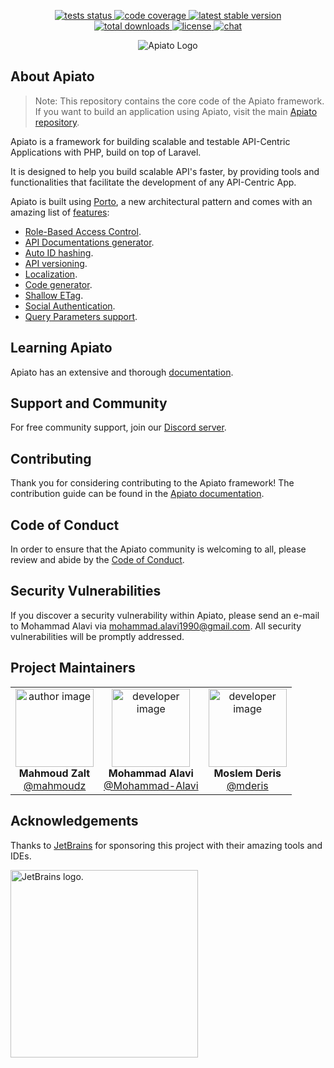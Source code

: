 <p align="center">
<a href="https://github.com/apiato/core/actions/workflows/tests.yaml">
<img src="https://img.shields.io/github/actions/workflow/status/apiato/core/tests.yaml?label=tests" alt="tests status">
</a>
<a href="https://codecov.io/gh/apiato/core" > 
 <img src="https://img.shields.io/codecov/c/github/apiato/core?token=TQqxTZAhUk" alt="code coverage"/> 
</a>
<a href="https://packagist.org/packages/apiato/core">
<img src="https://img.shields.io/packagist/v/apiato/core" alt="latest stable version">
</a>
<br>
<a href="https://packagist.org/packages/apiato/core">
<img src="https://img.shields.io/packagist/dt/apiato/core" alt="total downloads">
</a>
<a href="https://github.com/apiato/core">
<img src="https://img.shields.io/github/license/apiato/core" alt="license">
</a>
<a href="https://discord.gg/ryPcV4KM5k">
<img src="https://img.shields.io/discord/800815227839053834?logo=discord&label=chat" alt="chat">
</a>
</p>

<p align="center">
   <img src="https://github.com/apiato/documentation/blob/master/images/apiato.jpg" alt="Apiato Logo"/>
</p>

## About Apiato

> Note: This repository contains the core code of the Apiato framework. If you want to build an application using Apiato, visit the main [Apiato repository](https://github.com/apiato/apiato).

Apiato is a framework for building scalable and testable API-Centric Applications with PHP, build on top of Laravel.

It is designed to help you build scalable API's faster, by providing tools and functionalities that facilitate the
development of any API-Centric App.

Apiato is built using [Porto](https://github.com/Mahmoudz/Porto),
a new architectural pattern and comes with an amazing list of [features](http://apiato.io/):

- [Role-Based Access Control](https://apiato.io/docs/core-features/authorization).
- [API Documentations generator](https://apiato.io/docs/additional-features/documentation).
- [Auto ID hashing](https://apiato.io/docs/core-features/hash-id).
- [API versioning](https://apiato.io/docs/core-features/api-versioning).
- [Localization](https://apiato.io/docs/additional-features/localization).
- [Code generator](https://apiato.io/docs/core-features/code-generator).
- [Shallow ETag](https://apiato.io/docs/core-features/etag).
- [Social Authentication](https://apiato.io/docs/additional-features/social-authentication).
- [Query Parameters support](https://apiato.io/docs/core-features/query-parameters).


## Learning Apiato
Apiato has an extensive and thorough [documentation](https://apiato.io/docs).

## Support and Community
For free community support, join our [Discord server](https://discord.gg/ryPcV4KM5k).

## Contributing
Thank you for considering contributing to the Apiato framework! The contribution guide can be found in the [Apiato documentation](https://apiato.io/docs/contribution-guide).

## Code of Conduct
In order to ensure that the Apiato community is welcoming to all, please review and abide by the [Code of Conduct](https://apiato.io/docs/contribution-guide#code-of-conduct).

## Security Vulnerabilities
If you discover a security vulnerability within Apiato,
please send an e-mail to Mohammad Alavi via [mohammad.alavi1990@gmail.com](mailto:mohammad.alavi1990@gmail.com).
All security vulnerabilities will be promptly addressed.

## Project Maintainers
<table>
  <tbody>
     <tr>
        <td align="center" valign="top">
            <img width="125" height="125" alt="author image" src="https://github.com/mahmoudz.png?s=150">
            <br>
            <strong>Mahmoud Zalt</strong>
            <br>
            <a href="https://github.com/Mahmoudz">@mahmoudz</a>
        </td>
         <td align="center" valign="top">
            <img width="125" height="125" alt="developer image" src="https://github.com/mohammad-alavi.png?s=150">
            <br>
            <strong>Mohammad Alavi</strong>
            <br>
            <a href="https://github.com/mohammad-alavi">@Mohammad-Alavi</a>
        </td>
          <td align="center" valign="top">
            <img width="125" height="125" alt="developer image" src="https://github.com/mderis.png?s=150">
            <br>
            <strong>Moslem Deris</strong>
            <br>
            <a href="https://github.com/mderis">@mderis</a>
          </td>
     </tr>
  </tbody>
</table>

## Acknowledgements
Thanks to [JetBrains](https://www.jetbrains.com) for sponsoring this project with their amazing tools and IDEs.

<img style="width: 300px" src="https://resources.jetbrains.com/storage/products/company/brand/logos/jetbrains.png" alt="JetBrains logo.">
